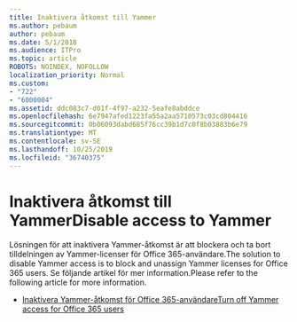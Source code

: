```yaml
---
title: Inaktivera åtkomst till Yammer
ms.author: pebaum
author: pebaum
ms.date: 5/1/2018
ms.audience: ITPro
ms.topic: article
ROBOTS: NOINDEX, NOFOLLOW
localization_priority: Normal
ms.custom:
- "722"
- "6000004"
ms.assetid: ddc083c7-d01f-4f97-a232-5eafe8abddce
ms.openlocfilehash: 6e7947afed1223fa55a2aa5710573c03cd804416
ms.sourcegitcommit: 0b06093dabd685f76cc39b1d7c0f8b03883b6e79
ms.translationtype: MT
ms.contentlocale: sv-SE
ms.lasthandoff: 10/25/2019
ms.locfileid: "36740375"
---
```

# <a name="disable-access-to-yammer"></a><span data-ttu-id="47779-102">Inaktivera åtkomst till Yammer</span><span class="sxs-lookup"><span data-stu-id="47779-102">Disable access to Yammer</span></span>

<span data-ttu-id="47779-103">Lösningen för att inaktivera Yammer-åtkomst är att blockera och ta bort tilldelningen av Yammer-licenser för Office 365-användare.</span><span class="sxs-lookup"><span data-stu-id="47779-103">The solution to disable Yammer access is to block and unassign Yammer licenses for Office 365 users.</span></span> <span data-ttu-id="47779-104">Se följande artikel för mer information.</span><span class="sxs-lookup"><span data-stu-id="47779-104">Please refer to the following article for more information.</span></span>
  
- [<span data-ttu-id="47779-105">Inaktivera Yammer-åtkomst för Office 365-användare</span><span class="sxs-lookup"><span data-stu-id="47779-105">Turn off Yammer access for Office 365 users</span></span>](https://docs.microsoft.com/yammer/manage-yammer-users/turn-off-user-access)
